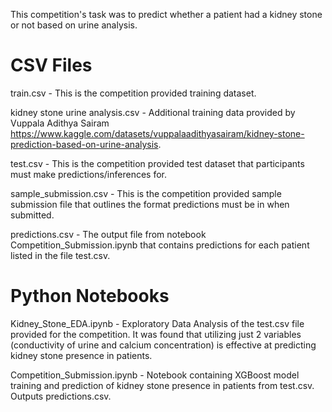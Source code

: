 This competition's task was to predict whether a patient had a kidney stone or not based on urine analysis.

# CSV Files
train.csv - This is the competition provided training dataset.

kidney stone urine analysis.csv - Additional training data provided by Vuppala Adithya Sairam https://www.kaggle.com/datasets/vuppalaadithyasairam/kidney-stone-prediction-based-on-urine-analysis.

test.csv - This is the competition provided test dataset that participants must make predictions/inferences for.

sample_submission.csv - This is the competition provided sample submission file that outlines the format predictions must be in when submitted.

predictions.csv - The output file from notebook Competition_Submission.ipynb that contains predictions for each patient listed in the file test.csv.


# Python Notebooks

Kidney_Stone_EDA.ipynb - Exploratory Data Analysis of the test.csv file provided for the competition.  It was found that utilizing just 2 variables (conductivity of urine and calcium concentration) is effective at predicting kidney stone presence in patients.

Competition_Submission.ipynb - Notebook containing XGBoost model training and prediction of kidney stone presence in patients from test.csv.  Outputs predictions.csv.
